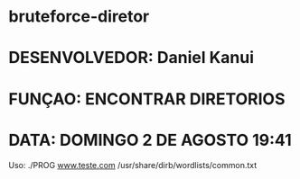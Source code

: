 # bruteforce-diretor
# DESENVOLVEDOR: Daniel Kanui
# FUNÇAO: ENCONTRAR DIRETORIOS
# DATA: DOMINGO 2 DE AGOSTO 19:41
Uso: ./PROG www.teste.com /usr/share/dirb/wordlists/common.txt
